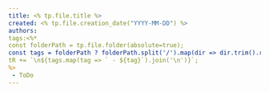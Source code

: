 ```yaml
---
title: <% tp.file.title %>
created: <% tp.file.creation_date("YYYY-MM-DD") %>
authors:
tags:<%* 
const folderPath = tp.file.folder(absolute=true);
const tags = folderPath ? folderPath.split('/').map(dir => dir.trim().replace(/ /g, '_')) : [];
tR += `\n${tags.map(tag => ` - ${tag}`).join('\n')}`;
%>
 - ToDo
---
```

